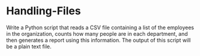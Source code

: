 # Handling-Files
Write a Python script that reads a CSV file containing a list of the employees in the organization, counts how many people are in each department, and then generates a report using this information. The output of this script will be a plain text file.
